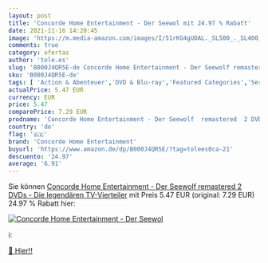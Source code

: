 ```yaml
---
layout: post
title: 'Concorde Home Entertainment - Der Seewol mit 24.97 % Rabatt'
date: 2021-11-16 14:20:45
image: 'https://m.media-amazon.com/images/I/51rKG4gUOAL._SL500_._SL400_.jpg'
comments: true
category: ofertas
author: 'tole.es'
slug: 'B000J4QR5E-de Concorde Home Entertainment - Der Seewolf remastered 2...'
sku: 'B000J4QR5E-de'
tags: [ 'Action & Abenteuer','DVD & Blu-ray','Featured Categories','Serien & TV-Produktionen','concorde home entertainment', ]
actualPrice: 5.47 EUR
currency: EUR
price: 5.47
comparePrice: 7.29 EUR
prodname: 'Concorde Home Entertainment - Der Seewolf  remastered  2 DVDs  - Die legendären TV-Vierteiler'
country: 'de'
flag: '🇩🇪'
brand: 'Concorde Home Entertainment'
buyurl: 'https://www.amazon.de/dp/B000J4QR5E/?tag=tolees0ca-21'
descuento: '24.97'
average: '6.91'
---
```


Sie können [Concorde Home Entertainment - Der Seewolf  remastered  2 DVDs  - Die legendären TV-Vierteiler](https://www.amazon.de/dp/B000J4QR5E/?tag=tolees0ca-21) mit Preis 5.47 EUR (original: 7.29 EUR) 24.97 % Rabatt hier:

[![Concorde Home Entertainment - Der Seewol](https://m.media-amazon.com/images/I/51rKG4gUOAL._SL500_._SL400_.jpg)](https://www.amazon.de/dp/B000J4QR5E/?tag=tolees0ca-21)

ℹ️:


[🛒 Hier!!](https://www.amazon.de/dp/B000J4QR5E/?tag=tolees0ca-21)
